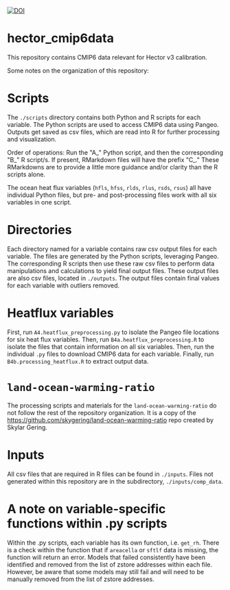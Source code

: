 <a href="https://zenodo.org/badge/latestdoi/444565041"><img src="https://zenodo.org/badge/444565041.svg" alt="DOI"></a>

# hector_cmip6data
This repository contains CMIP6 data relevant for Hector v3 calibration.

Some notes on the organization of this repository:

# Scripts
The `./scripts` directory contains both Python and R scripts for each variable. The Python scripts are used to access CMIP6 data using Pangeo. Outputs get saved as csv files, which are read into R for further processing and visualization. 

Order of operations: Run the "A_" Python script, and then the corresponding "B_" R script/s. If present, RMarkdown files will have the prefix "C_." These RMarkdowns are to provide a little more guidance and/or clarity than the R scripts alone. 

The ocean heat flux variables (`hfls`, `hfss`, `rlds`, `rlus`, `rsds`, `rsus`) all have individual Python files, but pre- and post-processing files work with all six variables in one script. 


# Directories
Each directory named for a variable contains raw csv output files for each variable. The files are generated by the Python scripts, leveraging Pangeo. The corresponding R scripts then use these raw csv files to perform data manipulations and calculations to yield final output files. These output files are also csv files, located in `./outputs`. The output files contain final values for each variable with outliers removed. 

# Heatflux variables
First, run `A4.heatflux_preprocessing.py` to isolate the Pangeo file locations for six heat flux variables. Then, run `B4a.heatflux_preprocessing.R` to isolate the files that contain information on all six variables. Then, run the individual `.py` files to download CMIP6 data for each variable. Finally, run `B4b.processing_heatflux.R` to extract output data. 

# `land-ocean-warming-ratio`  

The processing scripts and materials for the `land-ocean-warming-ratio` do not follow the rest of the repository organization. It is a copy of the https://github.com/skygering/land-ocean-warming-ratio repo created by Skylar Gering.


# Inputs
All csv files that are required in R files can be found in `./inputs`. Files not generated within this repository are in the subdirectory, `./inputs/comp_data`.

# A note on variable-specific functions within .py scripts
Within the .py scripts, each variable has its own function, i.e. `get_rh`. There is a check within the function that if `areacella` or `sftlf` data is missing, the function will return an error. Models that failed consistently have been identified and removed from the list of zstore addresses within each file. However, be aware that some models may still fail and will need to be manually removed from the list of zstore addresses.
